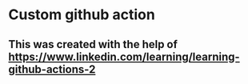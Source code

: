 # Custom github action
## This was created with the help of https://www.linkedin.com/learning/learning-github-actions-2
